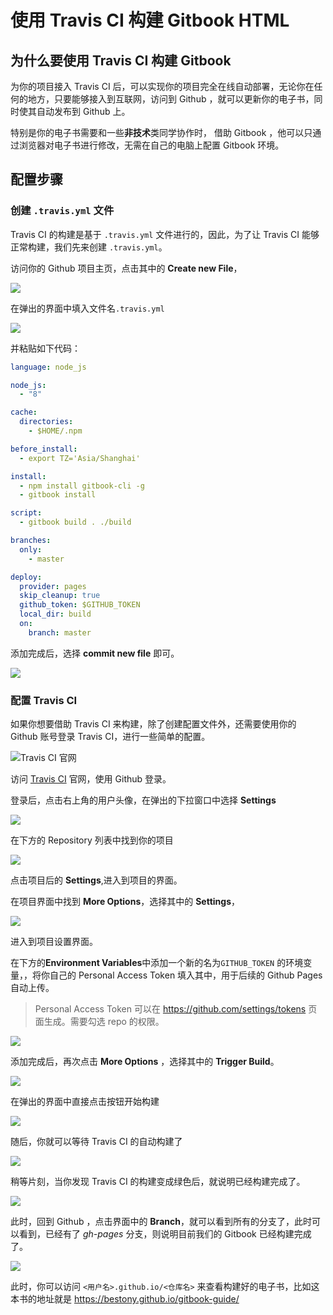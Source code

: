 # 使用 Travis CI 构建 Gitbook HTML

## 为什么要使用 Travis CI 构建 Gitbook

为你的项目接入 Travis CI 后，可以实现你的项目完全在线自动部署，无论你在任何的地方，只要能够接入到互联网，访问到 Github ，就可以更新你的电子书，同时使其自动发布到 Github 上。

特别是你的电子书需要和一些**非技术**类同学协作时， 借助 Gitbook ，他可以只通过浏览器对电子书进行修改，无需在自己的电脑上配置 Gitbook 环境。



## 配置步骤
### 创建 `.travis.yml` 文件

Travis CI 的构建是基于 `.travis.yml` 文件进行的，因此，为了让 Travis CI 能够正常构建，我们先来创建 `.travis.yml`。

访问你的 Github 项目主页，点击其中的 **Create new File**，

![](https://postimg.aliavv.com/newmbp/2z0b1.jpg)

在弹出的界面中填入文件名`.travis.yml`

![](https://postimg.aliavv.com/newmbp/yjb5e.jpg)

并粘贴如下代码：

```yml
language: node_js

node_js:
  - "8"

cache:
  directories:
    - $HOME/.npm

before_install:
  - export TZ='Asia/Shanghai'

install:
  - npm install gitbook-cli -g
  - gitbook install

script:
  - gitbook build . ./build

branches:
  only:
    - master

deploy:
  provider: pages
  skip_cleanup: true
  github_token: $GITHUB_TOKEN
  local_dir: build
  on:
    branch: master
```

添加完成后，选择 **commit new file** 即可。

![](https://postimg.aliavv.com/newmbp/6s7wq.jpg)

### 配置 Travis CI


如果你想要借助 Travis CI 来构建，除了创建配置文件外，还需要使用你的 Github 账号登录 Travis CI，进行一些简单的配置。

![Travis CI 官网](https://postimg.aliavv.com/newmbp/0ilx8.jpg)


访问 [Travis CI](https://travis-ci.com/) 官网，使用 Github 登录。

登录后，点击右上角的用户头像，在弹出的下拉窗口中选择 **Settings**

![](https://postimg.aliavv.com/newmbp/jf0vr.jpg)

在下方的 Repository 列表中找到你的项目

![](https://postimg.aliavv.com/newmbp/u8ggk.jpg)

点击项目后的 **Settings**,进入到项目的界面。

在项目界面中找到 **More Options**，选择其中的 **Settings**，

![](https://postimg.aliavv.com/newmbp/66iwj.jpg)

进入到项目设置界面。

在下方的**Environment Variables**中添加一个新的名为`GITHUB_TOKEN` 的环境变量，，将你自己的 Personal Access Token 填入其中，用于后续的 Github Pages 自动上传。

> Personal Access Token 可以在 https://github.com/settings/tokens 页面生成。需要勾选 repo 的权限。

![](https://postimg.aliavv.com/newmbp/7ol3l.jpg)



添加完成后，再次点击 **More Options** ，选择其中的 **Trigger Build**。

![](https://postimg.aliavv.com/newmbp/rno5l.jpg)

在弹出的界面中直接点击按钮开始构建

![](https://postimg.aliavv.com/newmbp/7026n.jpg)

随后，你就可以等待 Travis CI 的自动构建了

![](https://postimg.aliavv.com/newmbp/3gi8p.jpg)

稍等片刻，当你发现 Travis CI 的构建变成绿色后，就说明已经构建完成了。

![](https://postimg.aliavv.com/newmbp/910s4.jpg)

此时，回到 Github ，点击界面中的 **Branch**，就可以看到所有的分支了，此时可以看到，已经有了 *gh-pages* 分支，则说明目前我们的 Gitbook 已经构建完成了。

![](https://postimg.aliavv.com/newmbp/quuae.jpg)

此时，你可以访问 `<用户名>.github.io/<仓库名>` 来查看构建好的电子书，比如这本书的地址就是 https://bestony.github.io/gitbook-guide/ 
